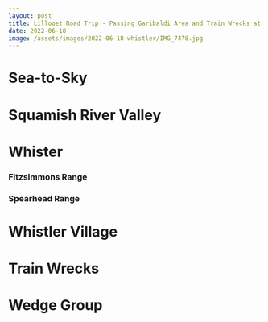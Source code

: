 ```yaml
---
layout: post
title: Lillooet Road Trip - Passing Garibaldi Area and Train Wrecks at Whistler 
date: 2022-06-18
image: /assets/images/2022-06-18-whistler/IMG_7478.jpg
---
```

# Sea-to-Sky

# Squamish River Valley

# Whister
### Fitzsimmons Range

### Spearhead Range

# Whistler Village

# Train Wrecks

# Wedge Group